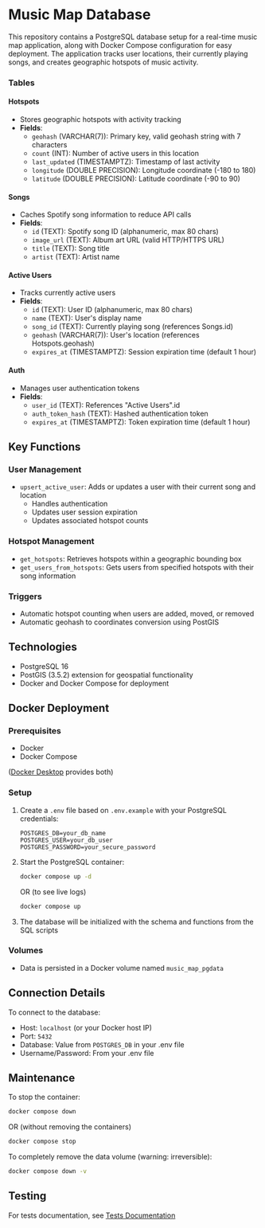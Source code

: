 # Music Map Database

This repository contains a PostgreSQL database setup for a real-time music map application, along with Docker Compose configuration for easy deployment. The application tracks user locations, their currently playing songs, and creates geographic hotspots of music activity.

### Tables

#### Hotspots
- Stores geographic hotspots with activity tracking
- **Fields**:
  - `geohash` (VARCHAR(7)): Primary key, valid geohash string with 7 characters
  - `count` (INT): Number of active users in this location
  - `last_updated` (TIMESTAMPTZ): Timestamp of last activity
  - `longitude` (DOUBLE PRECISION): Longitude coordinate (-180 to 180)
  - `latitude` (DOUBLE PRECISION): Latitude coordinate (-90 to 90)
  
#### Songs
- Caches Spotify song information to reduce API calls
- **Fields**:
  - `id` (TEXT): Spotify song ID (alphanumeric, max 80 chars)
  - `image_url` (TEXT): Album art URL (valid HTTP/HTTPS URL)
  - `title` (TEXT): Song title
  - `artist` (TEXT): Artist name

#### Active Users
- Tracks currently active users
- **Fields**:
  - `id` (TEXT): User ID (alphanumeric, max 80 chars)
  - `name` (TEXT): User's display name
  - `song_id` (TEXT): Currently playing song (references Songs.id)
  - `geohash` (VARCHAR(7)): User's location (references Hotspots.geohash)
  - `expires_at` (TIMESTAMPTZ): Session expiration time (default 1 hour)

#### Auth
- Manages user authentication tokens
- **Fields**:
  - `user_id` (TEXT): References "Active Users".id
  - `auth_token_hash` (TEXT): Hashed authentication token
  - `expires_at` (TIMESTAMPTZ): Token expiration time (default 1 hour)

## Key Functions

### User Management
- `upsert_active_user`: Adds or updates a user with their current song and location
  - Handles authentication
  - Updates user session expiration
  - Updates associated hotspot counts

### Hotspot Management
- `get_hotspots`: Retrieves hotspots within a geographic bounding box
- `get_users_from_hotspots`: Gets users from specified hotspots with their song information

### Triggers
- Automatic hotspot counting when users are added, moved, or removed
- Automatic geohash to coordinates conversion using PostGIS

## Technologies
- PostgreSQL 16
- PostGIS (3.5.2) extension for geospatial functionality
- Docker and Docker Compose for deployment

## Docker Deployment

### Prerequisites
- Docker
- Docker Compose

([Docker Desktop](https://www.docker.com/products/docker-desktop/) provides both)

### Setup

1. Create a `.env` file based on `.env.example` with your PostgreSQL credentials:
   ```
   POSTGRES_DB=your_db_name
   POSTGRES_USER=your_db_user
   POSTGRES_PASSWORD=your_secure_password
   ```

2. Start the PostgreSQL container:
   ```bash
   docker compose up -d
   ```

   OR (to see live logs)
   ```bash
   docker compose up
   ```

3. The database will be initialized with the schema and functions from the SQL scripts

### Volumes
- Data is persisted in a Docker volume named `music_map_pgdata`

## Connection Details

To connect to the database:
- Host: `localhost` (or your Docker host IP)
- Port: `5432`
- Database: Value from `POSTGRES_DB` in your .env file
- Username/Password: From your .env file

## Maintenance

To stop the container:
```bash
docker compose down
```
OR (without removing the containers)
```bash
docker compose stop
```

To completely remove the data volume (warning: irreversible):
```bash
docker compose down -v
```

## Testing
For tests documentation, see [Tests Documentation](/database/tests/README.md)
